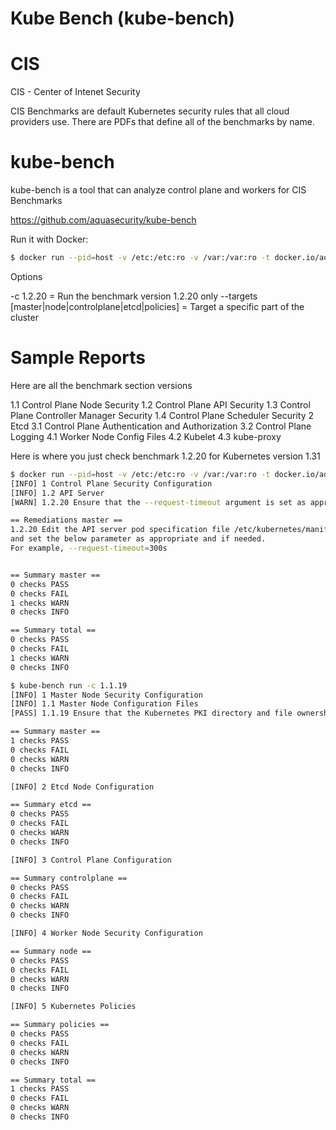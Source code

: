 # Kube Bench (kube-bench)

# CIS

CIS - Center of Intenet Security

CIS Benchmarks are default Kubernetes security rules that all cloud providers use. There are PDFs that define all of the benchmarks by name.

# kube-bench

kube-bench is a tool that can analyze control plane and workers for CIS Benchmarks

https://github.com/aquasecurity/kube-bench

Run it with Docker:

```sh
$ docker run --pid=host -v /etc:/etc:ro -v /var:/var:ro -t docker.io/aquasec/kube-bench:latest run --version 1.31
```

Options

-c 1.2.20 = Run the benchmark version 1.2.20 only
--targets [master|node|controlplane|etcd|policies] = Target a specific part of the cluster


# Sample Reports

Here are all the benchmark section versions

1.1 Control Plane Node Security
1.2 Control Plane API Security
1.3 Control Plane Controller Manager Security
1.4 Control Plane Scheduler Security
2 Etcd
3.1 Control Plane Authentication and Authorization
3.2 Control Plane Logging
4.1 Worker Node Config Files
4.2 Kubelet
4.3 kube-proxy


Here is where you just check benchmark 1.2.20 for Kubernetes version 1.31

```sh
$ docker run --pid=host -v /etc:/etc:ro -v /var:/var:ro -t docker.io/aquasec/kube-bench:latest run --targets master -c 1.2.20 --version 1.31
[INFO] 1 Control Plane Security Configuration
[INFO] 1.2 API Server
[WARN] 1.2.20 Ensure that the --request-timeout argument is set as appropriate (Manual)

== Remediations master ==
1.2.20 Edit the API server pod specification file /etc/kubernetes/manifests/kube-apiserver.yaml
and set the below parameter as appropriate and if needed.
For example, --request-timeout=300s


== Summary master ==
0 checks PASS
0 checks FAIL
1 checks WARN
0 checks INFO

== Summary total ==
0 checks PASS
0 checks FAIL
1 checks WARN
0 checks INFO
```

```sh
$ kube-bench run -c 1.1.19
[INFO] 1 Master Node Security Configuration
[INFO] 1.1 Master Node Configuration Files
[PASS] 1.1.19 Ensure that the Kubernetes PKI directory and file ownership is set to root:root (Automated)

== Summary master ==
1 checks PASS
0 checks FAIL
0 checks WARN
0 checks INFO

[INFO] 2 Etcd Node Configuration

== Summary etcd ==
0 checks PASS
0 checks FAIL
0 checks WARN
0 checks INFO

[INFO] 3 Control Plane Configuration

== Summary controlplane ==
0 checks PASS
0 checks FAIL
0 checks WARN
0 checks INFO

[INFO] 4 Worker Node Security Configuration

== Summary node ==
0 checks PASS
0 checks FAIL
0 checks WARN
0 checks INFO

[INFO] 5 Kubernetes Policies

== Summary policies ==
0 checks PASS
0 checks FAIL
0 checks WARN
0 checks INFO

== Summary total ==
1 checks PASS
0 checks FAIL
0 checks WARN
0 checks INFO
```
